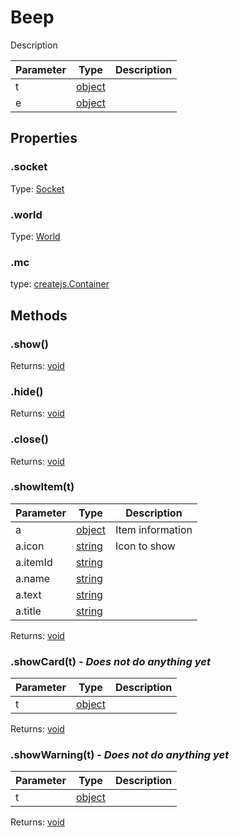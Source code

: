 # Beep
Description

Parameter|Type|Description
---|---|---
t|[object](https://developer.mozilla.org/en-US/docs/Web/JavaScript/Reference/Global_Objects/Object)
e|[object](https://developer.mozilla.org/en-US/docs/Web/JavaScript/Reference/Global_Objects/Object)
## Properties
### .socket
Type: [Socket](https://socket.io/docs/client-api/#Socket)
### .world
Type: [World](World)
### .mc
type: [createjs.Container](https://www.createjs.com/docs/easeljs/classes/Container.html)

## Methods
### .show()

Returns: [void](https://developer.mozilla.org/en-US/docs/Web/JavaScript/Reference/Global_Objects/undefined)
### .hide()

Returns: [void](https://developer.mozilla.org/en-US/docs/Web/JavaScript/Reference/Global_Objects/undefined)
### .close()

Returns: [void](https://developer.mozilla.org/en-US/docs/Web/JavaScript/Reference/Global_Objects/undefined)
### .showItem(t)
Parameter|Type|Description
---|---|---
a|[object](https://developer.mozilla.org/en-US/docs/Web/JavaScript/Reference/Global_Objects/Object)| Item information
a.icon|[string](https://developer.mozilla.org/en-US/docs/Web/JavaScript/Reference/Global_Objects/String)|Icon to show
a.itemId|[string](https://developer.mozilla.org/en-US/docs/Web/JavaScript/Reference/Global_Objects/String)|
a.name|[string](https://developer.mozilla.org/en-US/docs/Web/JavaScript/Reference/Global_Objects/String)
a.text|[string](https://developer.mozilla.org/en-US/docs/Web/JavaScript/Reference/Global_Objects/String)
a.title|[string](https://developer.mozilla.org/en-US/docs/Web/JavaScript/Reference/Global_Objects/String)


Returns: [void](https://developer.mozilla.org/en-US/docs/Web/JavaScript/Reference/Global_Objects/undefined)
### .showCard(t) - *Does not do anything yet*
Parameter|Type|Description
---|---|---
t|[object](https://developer.mozilla.org/en-US/docs/Web/JavaScript/Reference/Global_Objects/Object)

Returns: [void](https://developer.mozilla.org/en-US/docs/Web/JavaScript/Reference/Global_Objects/undefined)
### .showWarning(t) - *Does not do anything yet*
Parameter|Type|Description
---|---|---
t|[object](https://developer.mozilla.org/en-US/docs/Web/JavaScript/Reference/Global_Objects/Object)

Returns: [void](https://developer.mozilla.org/en-US/docs/Web/JavaScript/Reference/Global_Objects/undefined)